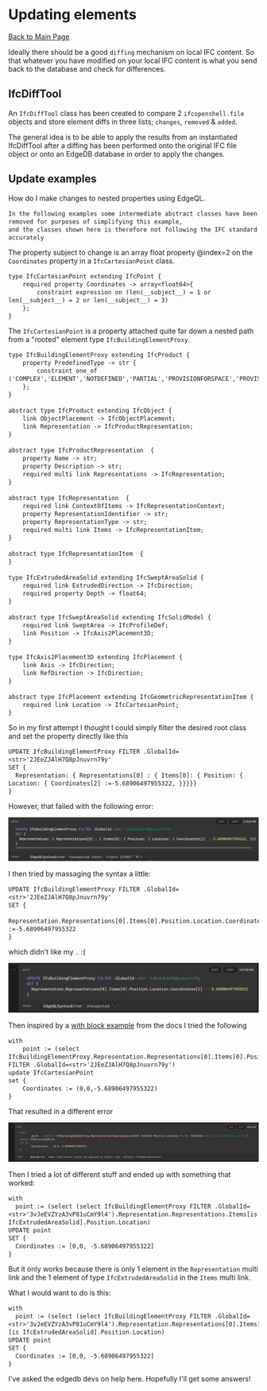 # Updating elements 

[Back to Main Page](../index.md)

Ideally there should be a good `diffing` mechanism on local IFC content. So that whatever you have modified on your 
local IFC content is what you send back to the database and check for differences.

## IfcDiffTool

An `IfcDiffTool` class has been created to compare 2 `ifcopenshell.file` objects and store element diffs in three
lists; `changes`, `removed` & `added`. 

The general idea is to be able to apply the results from an instantiated IfcDiffTool after a diffing has been performed
onto the original IFC file object or onto an EdgeDB database in order to apply the changes. 

## Update examples

How do I make changes to nested properties using EdgeQL.

```{note}
In the following examples some intermediate abstract classes have been removed for purposes of simplifying this example, 
and the classes shown here is therefore not following the IFC standard accurately 
```

The property subject to change is an array float property @index=2 on the `Coordinates` property in 
a `IfcCartesianPoint` class.

```
type IfcCartesianPoint extending IfcPoint {
    required property Coordinates -> array<float64>{
        constraint expression on (len(__subject__) = 1 or len(__subject__) = 2 or len(__subject__) = 3)
    };
}
```

The `IfcCartesianPoint` is a property attached quite far down a nested path from a "rooted" element type 
`IfcBuildingElementProxy`.

```
type IfcBuildingElementProxy extending IfcProduct {
    property PredefinedType -> str {
        constraint one_of ('COMPLEX','ELEMENT','NOTDEFINED','PARTIAL','PROVISIONFORSPACE','PROVISIONFORVOID','USERDEFINED');
    };
}

abstract type IfcProduct extending IfcObject {
    link ObjectPlacement -> IfcObjectPlacement;
    link Representation -> IfcProductRepresentation;
}

abstract type IfcProductRepresentation  {
    property Name -> str;
    property Description -> str;
    required multi link Representations -> IfcRepresentation;
}

abstract type IfcRepresentation  {
    required link ContextOfItems -> IfcRepresentationContext;
    property RepresentationIdentifier -> str;
    property RepresentationType -> str;
    required multi link Items -> IfcRepresentationItem;
}

abstract type IfcRepresentationItem  {
}

type IfcExtrudedAreaSolid extending IfcSweptAreaSolid {
    required link ExtrudedDirection -> IfcDirection;
    required property Depth -> float64;
}

abstract type IfcSweptAreaSolid extending IfcSolidModel {
    required link SweptArea -> IfcProfileDef;
    link Position -> IfcAxis2Placement3D;
}

type IfcAxis2Placement3D extending IfcPlacement {
    link Axis -> IfcDirection;
    link RefDirection -> IfcDirection;
}

abstract type IfcPlacement extending IfcGeometricRepresentationItem {
    required link Location -> IfcCartesianPoint;
}
```

So in my first attempt I thought I could simply filter the desired root class and set the property directly like this 

```
UPDATE IfcBuildingElementProxy FILTER .GlobalId=<str>'2JEeZJAlH7Q8pJnuvrn79y'
SET { 
  Representation: { Representations[0] : { Items[0]: { Position: { Location: { Coordinates[2] :=-5.68906497955322, }}}}}
}
```

However, that failed with the following error:

![Array Update Attempt #1](edgedb_update_array_attempt1.png)

I then tried by massaging the syntax a little:

```
UPDATE IfcBuildingElementProxy FILTER .GlobalId=<str>'2JEeZJAlH7Q8pJnuvrn79y'
SET { 
  Representation.Representations[0].Items[0].Position.Location.Coordinates[2] :=-5.68906497955322
}
```
which didn't like my `.` :(

![img.png](edgedb_update_array_attempt1_5.png)

Then inspired by a [with block example](https://www.edgedb.com/docs/edgeql/update#with-blocks) from the docs I tried 
the following

```
with
	point := (select IfcBuildingElementProxy.Representation.Representations[0].Items[0].Position.Location FILTER .GlobalId=<str>'2JEeZJAlH7Q8pJnuvrn79y')
update IfcCartesianPoint
set {
	Coordinates := (0,0,-5.68906497955322)
}
```

That resulted in a different error

![Array Update Attempt #1](edgedb_update_array_attempt2.png)

Then I tried a lot of different stuff and ended up with something that worked:

```
with
  point := (select (select IfcBuildingElementProxy FILTER .GlobalId=<str>'3vJeEVZYzA3vP81uCmY9l4').Representation.Representations.Items[is IfcExtrudedAreaSolid].Position.Location)
UPDATE point
SET { 
  Coordinates := [0,0, -5.68906497955322]
}
```


But it only works because there is only 1 element in the `Representation` multi link and the 1 element of type 
`IfcExtrudedAreaSolid` in the `Items` multi link.

What I would want to do is this:

```
with
  point := (select (select IfcBuildingElementProxy FILTER .GlobalId=<str>'3vJeEVZYzA3vP81uCmY9l4').Representation.Representations[0].Items[0][is IfcExtrudedAreaSolid].Position.Location)
UPDATE point
SET { 
  Coordinates := [0,0, -5.68906497955322]
}
```

I've asked the edgedb devs on help here. Hopefully I'll get some answers!